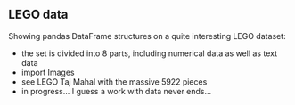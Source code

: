 ## LEGO data
Showing pandas DataFrame structures on a quite interesting LEGO dataset:
- the set is divided into 8 parts, including numerical data as well as text data
- import Images
- see LEGO Taj Mahal with the massive 5922 pieces
- in progress... I guess a work with data never ends...
